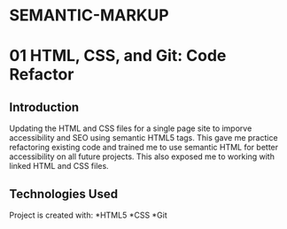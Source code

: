# SEMANTIC-MARKUP
# 01 HTML, CSS, and Git: Code Refactor

## Introduction

Updating the HTML and CSS files for a single page site to imporve accessibility and SEO using semantic HTML5 tags. This gave me practice refactoring existing code and trained me to use semantic HTML for better accessibility on all future projects. This also exposed me to working with linked HTML and CSS files. 

## Technologies Used

Project is created with:
*HTML5 
*CSS
*Git


